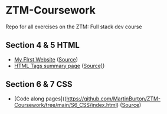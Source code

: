 # ZTM-Coursework
Repo for all exercises on the ZTM: Full stack dev course

## Section 4 & 5 HTML
- [My FIrst Website](https://martinburton.github.io/ZTM-Coursework/S4_FirstWebsite/index.html)  ([Source](https://github.com/MartinBurton/ZTM-Coursework/tree/main/S4_FirstWebsite))
- [HTML Tags summary page](https://martinburton.github.io/ZTM-Coursework/S4_HTMLTags/htmlTagsPage.html) ([Source)](https://github.com/MartinBurton/ZTM-Coursework/tree/main/S4_HTMLTags))

## Section 6 & 7 CSS
- [Code along pages]((https://github.com/MartinBurton/ZTM-Coursework/tree/main/S6_CSS/index.html) ([Source](https://github.com/MartinBurton/ZTM-Coursework/tree/main/S6_CSS))
